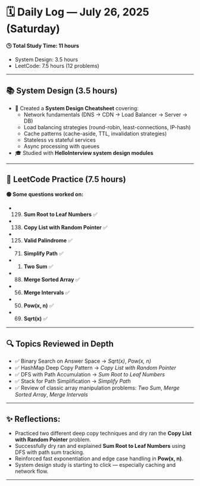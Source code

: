 # 🗓️ Daily Log — July 26, 2025 (Saturday)

**🕒 Total Study Time: 11 hours**  
- System Design: 3.5 hours  
- LeetCode: 7.5 hours (12 problems)

---

## 📚 System Design (3.5 hours)
- 🧱 Created a **System Design Cheatsheet** covering:
  - Network fundamentals (DNS → CDN → Load Balancer → Server → DB)
  - Load balancing strategies (round-robin, least-connections, IP-hash)
  - Cache patterns (cache-aside, TTL, invalidation strategies)
  - Stateless vs stateful services
  - Async processing with queues
- 🎓 Studied with **HelloInterview system design modules**

---

## 🧠 LeetCode Practice (7.5 hours)

**🟢 Some questions worked on:**
- 129. **Sum Root to Leaf Numbers** ✅
- 138. **Copy List with Random Pointer** ✅
- 125. **Valid Palindrome** ✅
- 71. **Simplify Path** ✅
- 1. **Two Sum** ✅
- 88. **Merge Sorted Array** ✅
- 56. **Merge Intervals** ✅
- 50. **Pow(x, n)** ✅
- 69. **Sqrt(x)** ✅

---

## 🔍 Topics Reviewed in Depth
- ✅ Binary Search on Answer Space → *Sqrt(x)*, *Pow(x, n)*
- ✅ HashMap Deep Copy Pattern → *Copy List with Random Pointer*
- ✅ DFS with Path Accumulation → *Sum Root to Leaf Numbers*
- ✅ Stack for Path Simplification → *Simplify Path*
- ✅ Review of classic array manipulation problems: *Two Sum*, *Merge Sorted Array*, *Merge Intervals*

---

## ✨ Reflections:
- Practiced two different deep copy techniques and dry ran the **Copy List with Random Pointer** problem.
- Successfully dry ran and explained **Sum Root to Leaf Numbers** using DFS with path sum tracking.
- Reinforced fast exponentiation and edge case handling in **Pow(x, n)**.
- System design study is starting to click — especially caching and network flow.

---